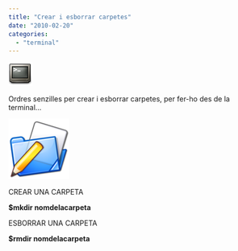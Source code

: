 ```yaml
---
title: "Crear i esborrar carpetes"
date: "2010-02-20"
categories: 
  - "terminal"
---
```


[![](images/gnome-terminal.png "Gnome-terminal")](http://croniqueslinux.files.wordpress.com/2010/02/gnome-terminal.png)

Ordres senzilles per crear i esborrar carpetes, per fer-ho des de la terminal...

![](images/120px-Nuvola_filesystems_folder_txt.png "folder")

CREAR UNA CARPETA

**$mkdir nomdelacarpeta**

ESBORRAR UNA CARPETA

**$rmdir nomdelacarpeta**
